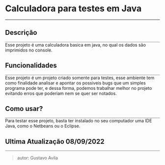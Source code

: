 # Calculadora para testes em Java
------
<body>
<h2> Descrição </h2>
<div style="border-bottom: 1px solid grey"></div>
Esse projeto é uma calculadora basica em java, no qual os dados são imprimidos no console.

<h2> Funcionalidades </h2>
<div style="border-bottom: 1px solid grey"></div>
<span>
Esse projeto é um projeto criado somente para testes, 
esse ambiente tem como finalidade analisar e apontar os possiveis 
bugs que um simples programa pode ter, e dessa forma, podemos 
trabalhar melhor no projeto evitando erros que poderiam nem se 
quer ser notados.
</span>
 
<h2>Como usar?</h2>
<div style="border-bottom: 1px solid grey"></div>
<span>Para testar esse projeto, basta ter instalado no seu computador 
uma IDE Java, como o Netbeans ou o Eclipse.</span>

</body>
<footer>
<h2> Ultima Atualização 08/09/2022 </h2>
<div style="border-bottom: 1px solid grey"></div>
</footer>
 

 >autor: Gustavo Avila
